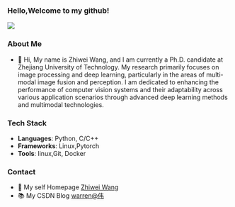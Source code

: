 ### Hello,Welcome to my github!
![](https://github-readme-stats.vercel.app/api?username=warren-wzw&show_icons=true&theme=transparent)

### About Me
- 👋 Hi, My name is Zhiwei Wang, and I am currently a Ph.D. candidate at Zhejiang University of Technology. My research primarily focuses on image processing and deep learning, particularly in the areas of multi-modal image fusion and perception. I am dedicated to enhancing the performance of computer vision systems and their adaptability across various application scenarios through advanced deep learning methods and multimodal technologies.
  
### Tech Stack
- **Languages**: Python, C/C++
- **Frameworks**: Linux,Pytorch
- **Tools**: linux,Git, Docker
### Contact
- 🌱 My self Homepage [Zhiwei Wang](https://warren-wzw.github.io/cv/)
- 📚 My CSDN Blog [warren@伟](https://blog.csdn.net/warren103098?type=blog)
